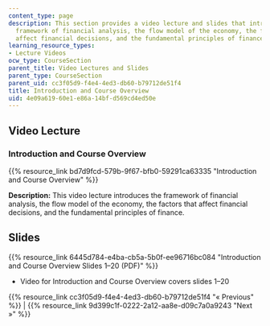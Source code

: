 ```yaml
---
content_type: page
description: This section provides a video lecture and slides that introduces the
  framework of financial analysis, the flow model of the economy, the factors that
  affect financial decisions, and the fundamental principles of finance.
learning_resource_types:
- Lecture Videos
ocw_type: CourseSection
parent_title: Video Lectures and Slides
parent_type: CourseSection
parent_uid: cc3f05d9-f4e4-4ed3-db60-b79712de51f4
title: Introduction and Course Overview
uid: 4e09a619-60e1-e86a-14bf-d569cd4ed50e
---
```


Video Lecture
-------------

### Introduction and Course Overview

{{% resource_link bd7d9fcd-579b-9f67-bfb0-59291ca63335 "Introduction and Course Overview" %}}

**Description:** This video lecture introduces the framework of financial analysis, the flow model of the economy, the factors that affect financial decisions, and the fundamental principles of finance.

Slides
------

{{% resource_link 6445d784-e4ba-cb5a-5b0f-ee96716bc084 "Introduction and Course Overview Slides 1–20 (PDF)" %}}

*   Video for Introduction and Course Overview covers slides 1–20

{{% resource_link cc3f05d9-f4e4-4ed3-db60-b79712de51f4 "« Previous" %}} | {{% resource_link 9d399c1f-0222-2a12-aa8e-d09c7a0a9243 "Next »" %}}